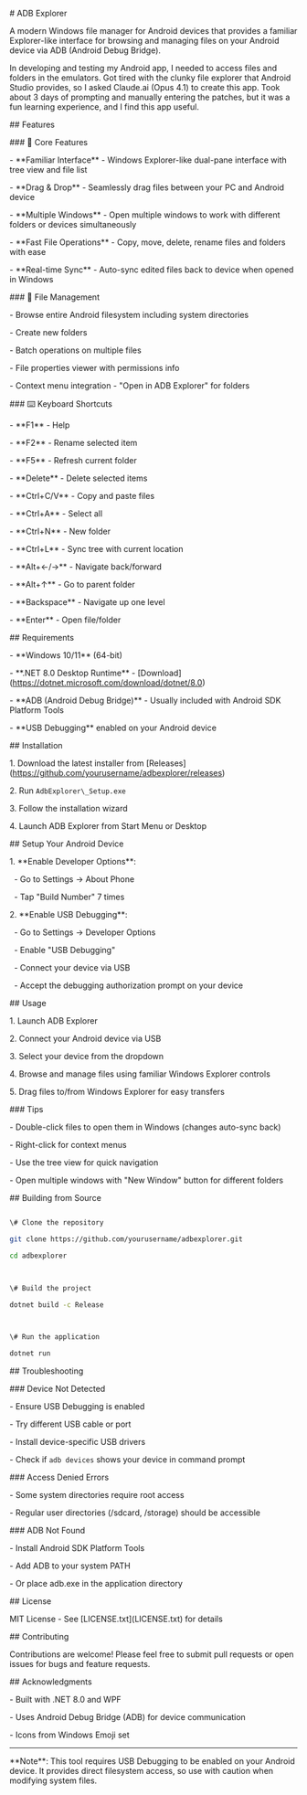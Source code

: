 \# ADB Explorer


A modern Windows file manager for Android devices that provides a familiar Explorer-like interface for browsing and managing files on your Android device via ADB (Android Debug Bridge).

In developing and testing my Android app, I needed to access files and folders in the emulators. Got tired with the clunky file explorer that Android Studio provides, so I asked Claude.ai (Opus 4.1) to create this app. Took about 3 days of prompting and manually entering the patches, but it was a fun learning experience, and I find this app useful.

\## Features



\### 🚀 Core Features

\- \*\*Familiar Interface\*\* - Windows Explorer-like dual-pane interface with tree view and file list

\- \*\*Drag \& Drop\*\* - Seamlessly drag files between your PC and Android device

\- \*\*Multiple Windows\*\* - Open multiple windows to work with different folders or devices simultaneously

\- \*\*Fast File Operations\*\* - Copy, move, delete, rename files and folders with ease

\- \*\*Real-time Sync\*\* - Auto-sync edited files back to device when opened in Windows



\### 📁 File Management

\- Browse entire Android filesystem including system directories

\- Create new folders

\- Batch operations on multiple files

\- File properties viewer with permissions info

\- Context menu integration - "Open in ADB Explorer" for folders



\### ⌨️ Keyboard Shortcuts

\- \*\*F1\*\* - Help

\- \*\*F2\*\* - Rename selected item

\- \*\*F5\*\* - Refresh current folder

\- \*\*Delete\*\* - Delete selected items

\- \*\*Ctrl+C/V\*\* - Copy and paste files

\- \*\*Ctrl+A\*\* - Select all

\- \*\*Ctrl+N\*\* - New folder

\- \*\*Ctrl+L\*\* - Sync tree with current location

\- \*\*Alt+←/→\*\* - Navigate back/forward

\- \*\*Alt+↑\*\* - Go to parent folder

\- \*\*Backspace\*\* - Navigate up one level

\- \*\*Enter\*\* - Open file/folder



\## Requirements



\- \*\*Windows 10/11\*\* (64-bit)

\- \*\*.NET 8.0 Desktop Runtime\*\* - \[Download](https://dotnet.microsoft.com/download/dotnet/8.0)

\- \*\*ADB (Android Debug Bridge)\*\* - Usually included with Android SDK Platform Tools

\- \*\*USB Debugging\*\* enabled on your Android device



\## Installation



1\. Download the latest installer from \[Releases](https://github.com/yourusername/adbexplorer/releases)

2\. Run `AdbExplorer\_Setup.exe`

3\. Follow the installation wizard

4\. Launch ADB Explorer from Start Menu or Desktop



\## Setup Your Android Device



1\. \*\*Enable Developer Options\*\*:

&nbsp;  - Go to Settings → About Phone

&nbsp;  - Tap "Build Number" 7 times



2\. \*\*Enable USB Debugging\*\*:

&nbsp;  - Go to Settings → Developer Options

&nbsp;  - Enable "USB Debugging"

&nbsp;  - Connect your device via USB

&nbsp;  - Accept the debugging authorization prompt on your device



\## Usage



1\. Launch ADB Explorer

2\. Connect your Android device via USB

3\. Select your device from the dropdown

4\. Browse and manage files using familiar Windows Explorer controls

5\. Drag files to/from Windows Explorer for easy transfers



\### Tips

\- Double-click files to open them in Windows (changes auto-sync back)

\- Right-click for context menus

\- Use the tree view for quick navigation

\- Open multiple windows with "New Window" button for different folders



\## Building from Source



```bash

\# Clone the repository

git clone https://github.com/yourusername/adbexplorer.git

cd adbexplorer



\# Build the project

dotnet build -c Release



\# Run the application

dotnet run

```



\## Troubleshooting



\### Device Not Detected

\- Ensure USB Debugging is enabled

\- Try different USB cable or port

\- Install device-specific USB drivers

\- Check if `adb devices` shows your device in command prompt



\### Access Denied Errors

\- Some system directories require root access

\- Regular user directories (/sdcard, /storage) should be accessible



\### ADB Not Found

\- Install Android SDK Platform Tools

\- Add ADB to your system PATH

\- Or place adb.exe in the application directory



\## License



MIT License - See \[LICENSE.txt](LICENSE.txt) for details



\## Contributing



Contributions are welcome! Please feel free to submit pull requests or open issues for bugs and feature requests.



\## Acknowledgments



\- Built with .NET 8.0 and WPF

\- Uses Android Debug Bridge (ADB) for device communication

\- Icons from Windows Emoji set



---



\*\*Note\*\*: This tool requires USB Debugging to be enabled on your Android device. It provides direct filesystem access, so use with caution when modifying system files.

